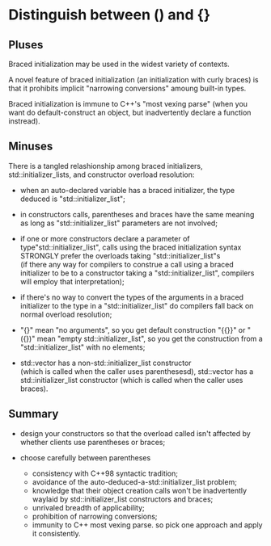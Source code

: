 Distinguish between () and {}
=============================

Pluses
------

Braced initialization may be used in the widest variety of contexts.

A novel feature of braced initialization 
(an initialization with curly braces) is that it prohibits
implicit "narrowing conversions" amoung built-in types.

Braced initialization is immune to C++'s "most vexing parse"
(when you want do default-construct an object, 
 but inadvertently declare a function instread).


Minuses
-------

There is a tangled relashionship among braced initializers,
std::initializer_lists, and constructor overload resolution:

- when an auto-declared variable has a braced initializer,
  the type deduced is "std::initializer_list";

- in constructors calls, parentheses and braces 
  have the same meaning as long as "std::initializer_list" parameters
  are not involved;

- if one or more constructors declare a parameter 
  of type"std::initializer_list", calls 
  using the braced initialization syntax 
  STRONGLY prefer the overloads taking "std::initializer_list"s  
  (if there any way for compilers to construe a call using
  a braced initializer to be to a constructor taking a
  "std::initializer_list", compilers will employ 
  that interpretation);

- if there's no way to convert the types of the arguments 
  in a braced initializer to the type in a "std::initializer_list" do
  compilers fall back on normal overload resolution;

- "{}" mean "no arguments", 
  so you get default construction
  "{{}}" or "({})" mean "empty std::initializer_list", 
  so you get the construction from a "std::initializer_list"
  with no elements;

- std::vector has a non-std::initializer_list constructor  
  (which is called when the caller uses parenthesesd),
  std::vector has a std::initializer_list constructor
  (which is called when the caller uses braces).


Summary
-------

- design your constructors so that the overload called isn't affected
  by whether clients use parentheses or braces;

- choose carefully between parentheses 
   - consistency with C++98 syntactic tradition;
   - avoidance of the auto-deduced-a-std::initializer_list problem;
   - knowledge that their object creation calls won't be 
     inadvertently waylaid by std::initializer_list constructors
     and braces;
   - unrivaled breadth of applicability;
   - prohibition of narrowing conversions;
   - immunity to C++ most vexing parse.
  so pick one approach and apply it consistently.
